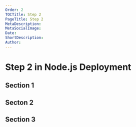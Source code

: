 ```yaml
---
Order: 2
TOCTitle: Step 2
PageTitle: Step 2
MetaDescription: 
MetaSocialImage: 
Date: 
ShortDescription: 
Author: 
---
```


# Step 2 in Node.js Deployment

## Section 1

## Secton 2

## Section 3